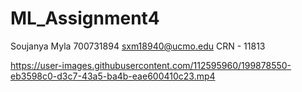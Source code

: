 # ML_Assignment4

Soujanya Myla 700731894 sxm18940@ucmo.edu CRN - 11813

https://user-images.githubusercontent.com/112595960/199878550-eb3598c0-d3c7-43a5-ba4b-eae600410c23.mp4


